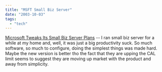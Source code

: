 ```yaml
---
title: "MSFT Small Biz Server"
date: "2003-10-03"
tags: 
  - "tech"
---
```


[Microsoft Tweaks Its Small Biz Server Plans](http://www.microsoft-watch.com/article2/0,4248,1231813,00.asp "Microsoft Tweaks Its Small Biz Server Plans") -- I ran small biz server for a while at my home and, well, it was just a big productivity suck. So much software, so much to configure, doing the simplest things was made hard. Maybe the new version is better tho the fact that they are upping the CAL limit seems to suggest they are moving up market with the product and away from simplicity.

